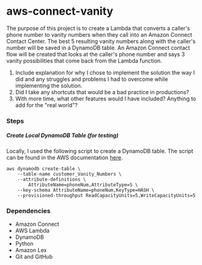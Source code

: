 # aws-connect-vanity

The purpose of this project is to create a Lambda that converts a caller's phone number to vanity numbers when they call into an Amazon Connect Contact Center. The best 5 resulting vanity numbers along with the caller's number will be saved in a DynamoDB table.
An Amazon Connect contact flow will be created that looks at the caller's phone number and says 3 vanity possibilities that come back from the Lambda function.

1. Include explanation for why I chose to implement the solution the way I did and any struggles and problems I had to overcome while implementing the solution.
2. Did I take any shortcuts that would be a bad practice in productions?
3. With more time, what other features would I have included? Anything to add for the "real world"?

### Steps

##### Create Local DynamoDB Table (for testing)
Locally, I used the following script to create a DynamoDB table. The script can be found in the AWS documentation [here](https://docs.aws.amazon.com/amazondynamodb/latest/developerguide/Tools.CLI.html).
```
aws dynamodb create-table \
    --table-name customer_Vanity_Numbers \
    --attribute-definitions \
        AttributeName=phoneNum,AttributeType=S \
    --key-schema AttributeName=phoneNum,KeyType=HASH \
    --provisioned-throughput ReadCapacityUnits=5,WriteCapacityUnits=5
```


### Dependencies
- Amazon Connect
- AWS Lambda
- DynamoDB
- Python
- Amazon Lex
- Git and GitHub
